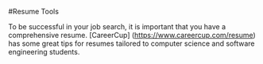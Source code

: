 #Resume Tools

To be successful in your job search, it is important that you have a comprehensive resume.
[CareerCup] (https://www.careercup.com/resume) has some great tips for resumes tailored
to computer science and software engineering students.